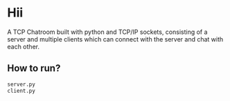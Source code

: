 # Hii

A TCP Chatroom built with python and TCP/IP sockets, consisting of a server and multiple clients which can connect with the server and chat with each other.

How to run?
------------

```bash
server.py
client.py
```
